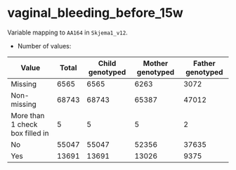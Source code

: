 # vaginal_bleeding_before_15w
Variable mapping to `AA164` in `Skjema1_v12`.
- Number of values:

| Value | Total | Child genotyped | Mother genotyped | Father genotyped |
| ----- | ----- | --------------- | ---------------- | ---------------- |
| Missing | 6565 | 6565 | 6263 | 3072 |
| Non-missing | 68743 | 68743 | 65387 | 47012 |
| More than 1 check box filled in | 5 | 5 | 5 |2 |
| No | 55047 | 55047 | 52356 |37635 |
| Yes | 13691 | 13691 | 13026 |9375 |



